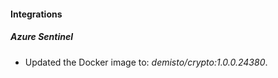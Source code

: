 #### Integrations
##### Azure Sentinel
- Updated the Docker image to: *demisto/crypto:1.0.0.24380*.
